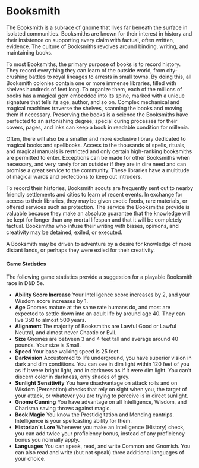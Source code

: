 # Booksmith

The Booksmith is a subrace of gnome that lives far beneath the surface in isolated communities. Booksmiths are known for their interest in history and their insistence on supporting every claim with factual, often written, evidence. The culture of Booksmiths revolves around binding, writing, and maintaining books.

To most Booksmiths, the primary purpose of books is to record history. They record everything they can learn of the outside world, from city-crushing battles to royal lineages to arrests in small towns. By doing this, all Booksmith colonies contain one or more immense libraries, filled with shelves hundreds of feet long. To organize them, each of the millions of books has a magical gem embedded into its spine, marked with a unique signature that tells its age, author, and so on. Complex mechanical and magical machines traverse the shelves, scanning the books and moving them if necessary. Preserving the books is a science the Booksmiths have perfected to an astonishing degree; special curing processes for their covers, pages, and inks can keep a book in readable condition for millenia.

Often, there will also be a smaller and more exclusive library dedicated to magical books and spellbooks. Access to the thousands of spells, rituals, and magical manuals is restricted and only certain high-ranking booksmiths are permitted to enter. Exceptions can be made for other Booksmiths when necessary, and very rarely for an outsider if they are in dire need and can promise a great service to the community. These libraries have a multitude of magical wards and protections to keep out intruders.

To record their histories, Booksmith scouts are frequently sent out to nearby friendly settlements and cities to learn of recent events. In exchange for access to their libraries, they may be given exotic foods, rare materials, or offered services such as protection. The service the Booksmiths provide is valuable because they make an absolute guarantee that the knowledge will be kept for longer than any mortal lifespan and that it will be completely factual. Booksmiths who infuse their writing with biases, opinions, and creativity may be detained, exiled, or executed.

A Booksmith may be driven to adventure by a desire for knowledge of more distant lands, or perhaps they were exiled for their creativity.

#### Game Statistics

The following game statistics provide a suggestion for a playable Booksmith race in D&D 5e.

- **Ability Score Increase** Your Intelligence score increases by 2, and your Wisdom score increases by 1.
- **Age** Gnomes mature at the same rate humans do, and most are expected to settle down into an adult life by around age 40. They can live 350 to almost 500 years.
- **Alignment** The majority of Booksmiths are Lawful Good or Lawful Neutral, and almost never Chaotic or Evil.
- **Size** Gnomes are between 3 and 4 feet tall and average around 40 pounds. Your size is Small.
- **Speed** Your base walking speed is 25 feet.
- **Darkvision** Accustomed to life underground, you have superior vision in dark and dim conditions. You can see in dim light within 120 feet of you as if it were bright light, and in darkness as if it were dim light. You can't discern color in darkness, only shades of grey.
- **Sunlight Sensitivity** You have disadvantage on attack rolls and on Wisdom (Perception) checks that rely on sight when you, the target of your attack, or whatever you are trying to perceive is in direct sunlight.
- **Gnome Cunning** You have advantage on all Intelligence, Wisdom, and Charisma saving throws against magic.
- **Book Magic** You know the Prestidigitation and Mending cantrips. Intelligence is your spellcasting ability for them.
- **Historian's Lore** Whenever you make an Intelligence (History) check, you can add twice your proficiency bonus, instead of any proficiency bonus you normally apply.
- **Languages** You can speak, read, and write Common and Gnomish. You can also read and write (but not speak) three additional languages of your choice.
